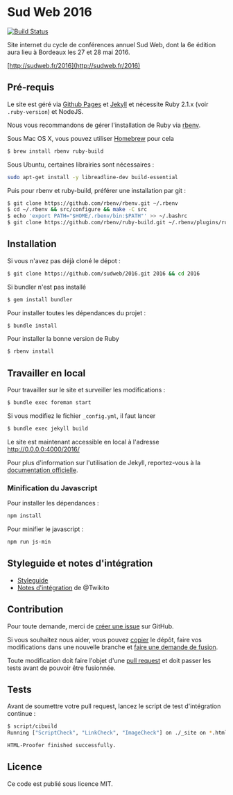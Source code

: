 # Sud Web 2016

[![Build Status](https://travis-ci.org/sudweb/2016.svg)](https://travis-ci.org/sudweb/2016)

Site internet du cycle de conférences annuel Sud Web, dont la 6e édition aura lieu à Bordeaux les 27 et 28 mai 2016.

[http://sudweb.fr/2016](http://sudweb.fr/2016)

## Pré-requis
Le site est géré via [Github Pages](https://pages.github.com/) et [Jekyll](http://jekyllrb.com/) et nécessite Ruby 2.1.x (voir `.ruby-version`) et NodeJS.

Nous vous recommandons de gérer l'installation de Ruby via [rbenv](http://rbenv.org/).

Sous Mac OS X, vous pouvez utiliser [Homebrew](http://brew.sh/) pour cela
```bash
$ brew install rbenv ruby-build
```

Sous Ubuntu, certaines librairies sont nécessaires :
```bash
sudo apt-get install -y libreadline-dev build-essential
```
Puis pour rbenv et ruby-build, préférer une installation par git :
```bash
$ git clone https://github.com/rbenv/rbenv.git ~/.rbenv
$ cd ~/.rbenv && src/configure && make -C src
$ echo 'export PATH="$HOME/.rbenv/bin:$PATH"' >> ~/.bashrc
$ git clone https://github.com/rbenv/ruby-build.git ~/.rbenv/plugins/ruby-build
```

## Installation

Si vous n'avez pas déjà cloné le dépot :
```bash
$ git clone https://github.com/sudweb/2016.git 2016 && cd 2016
```
Si bundler n'est pas installé
```bash
$ gem install bundler
```
Pour installer toutes les dépendances du projet :
```bash
$ bundle install
```
Pour installer la bonne version de Ruby
```bash
$ rbenv install
```

## Travailler en local

Pour travailler sur le site et surveiller les modifications :
```bash
$ bundle exec foreman start
```

Si vous modifiez le fichier `_config.yml`, il faut lancer
```bash
$ bundle exec jekyll build
```
Le site est maintenant accessible en local à l'adresse http://0.0.0.0:4000/2016/

Pour plus d'information sur l'utilisation de Jekyll, reportez-vous à la [documentation officielle](http://jekyllrb.com/docs/home/).

### Minification du Javascript

Pour installer les dépendances :
```bash
npm install
```

Pour minifier le javascript :
```bash
npm run js-min
```

## Styleguide et notes d'intégration

* [Styleguide](http://sudweb.fr/2016/styleguide/)
* [Notes d'intégration](notes-integration.md) de @Twikito

## Contribution

Pour toute demande, merci de [créer une issue](https://github.com/sudweb/2016/issues/new) sur GitHub.

Si vous souhaitez nous aider, vous pouvez [copier](https://help.github.com/articles/fork-a-repo/) le dépôt, faire vos modifications dans une nouvelle branche et [faire une demande de fusion](https://github.com/sudweb/2016/pulls).

Toute modification doit faire l'objet d'une [pull request](https://github.com/sudweb/2016/pulls) et doit passer les tests avant de pouvoir être fusionnée.

## Tests

Avant de soumettre votre pull request, lancez le script de test d'intégration continue :

```bash
$ script/cibuild
Running ["ScriptCheck", "LinkCheck", "ImageCheck"] on ./_site on *.html...

HTML-Proofer finished successfully.
```

## Licence

Ce code est publié sous licence MIT.
